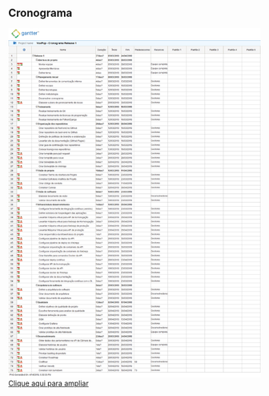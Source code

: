 ## Cronograma
![Cronograma 1.0](Imagem/VoxPop-Cronograma-Release1.png)  
[Clique aqui para ampliar](Imagem/VoxPop-Cronograma-Release1.png)  

